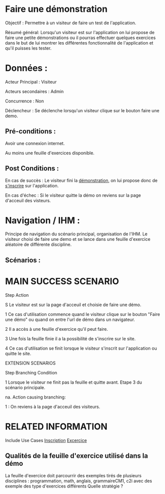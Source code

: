 # Faire une démonstration


Objectif :  Permettre à un visiteur de faire un test de l'application.

Résumé général: Lorsqu'un visiteur est sur l'application on lui propose de faire une petite démonstrations ou il pourras effectuer quelques exercices dans le but de lui montrer les différentes fonctionnalité de l'application et qu'il puisses les tester.

# Données :

Acteur Principal : Visiteur

Acteurs secondaires : Admin

Concurrence : Non

Déclencheur : Se déclenche lorsqu'un visiteur clique sur le bouton faire une demo.

## Pré-conditions :

Avoir une connexion internet.

Au moins une feuille d'exercices disponible.

## Post Conditions :

En cas de succès : Le visiteur fini la [démonstration](/acessfeuilleexercice.md), on lui propose donc de [s'inscrire](/inscription.md) sur l'application.


En cas d'échec : Si le visiteur quitte la démo on reviens sur la page d'acceuil des visteurs.

# Navigation / IHM  :

Principe de navigation du scénario principal, organisation de l'IHM.
Le visiteur choisi de faire une demo et se lance dans une feuille d'exercice aléatoire de différente discipline.

## Scénarios :

# MAIN SUCCESS SCENARIO

Step    Action

S    Le visiteur est sur la page d'acceuil et choisie de faire une démo.

1    Ce cas d'utilisation commence quand le visiteur clique sur le bouton "Faire une démo" ou quand on entre l'url de démo dans un navigateur.

2    Il a accès à une feuille d'exercice qu'il peut faire.

3    Une fois la feuille finie il a la possibilité de s'inscrire sur le site.

4    Ce cas d'utilisation se finit lorsque le visiteur s'inscrit sur l'application ou quitte le site.


EXTENSION SCENARIOS

Step    Branching Condition

1	 Lorsque le visiteur ne finit pas la feuille et quitte avant. Etape 3 du scénario principale.

na.  Action causing branching:

1 : On reviens à la page d'acceuil des visiteurs.

# RELATED INFORMATION

Include Use Cases    [Inscription](/inscription.md) [Excercice](/acessfeuilleexercice.md)

## Qualités de la feuille d'exercice utilisé dans la démo 

La feuille d'exercice doit parcourrir des exemples tirés de plusieurs disciplines :
 programmation, math, anglais, grammaireCM1, c2i
avec des exemple des type d'exercices différents 
Quelle stratégie ?


<!--- 
Author : Jordan
Validator : Raphael
-->


